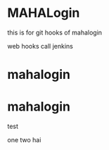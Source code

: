 # MAHALogin
this is for git hooks  of mahalogin

web hooks call jenkins




# mahalogin
# mahalogin

test

one
two
hai
